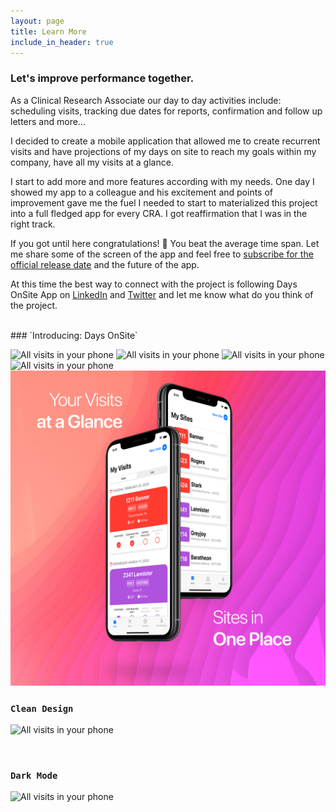 ```yaml
---
layout: page
title: Learn More
include_in_header: true
---
```





### Let's improve performance together.
As a Clinical Research Associate our day to day activities include: scheduling visits, tracking due dates for reports, confirmation and follow up letters and more...

I decided to create a mobile application that allowed me to create recurrent visits and have projections of my days on site to reach my goals within my company, have all my visits at a glance. 

I start to add more and more features according with my needs. One day I showed my app to a colleague and his excitement and points of improvement gave me the fuel I needed to start to materialized this project into a full fledged app for every CRA. I got reaffirmation that I was in the right track.

If you got until here congratulations! 🎉 You beat the average time span. Let me share some of the screen of the app and feel free to [subscribe for the official release date](http://eepurl.com/g0ksrn) and the future of the app. 

At this time the best way to connect with the project is following Days OnSite App on [LinkedIn](https://www.linkedin.com/company/daysonsiteapp/) and [Twitter](https://twitter.com/daysonsiteapp) and let me know what do you think of the project.


<br>
### `Introducing: Days OnSite`

![All visits in your phone](/assets/marketing/01.png)
![All visits in your phone](/assets/marketing/02.png)
![All visits in your phone](/assets/marketing/03.png)
![All visits in your phone](/assets/marketing/04.png)
![All visits in your phone](/assets/marketing/05.png)

### `Clean Design`
![All visits in your phone](/assets/marketing/06.png)

<br>

### `Dark Mode`

![All visits in your phone](/assets/marketing/07.png)

<br>
